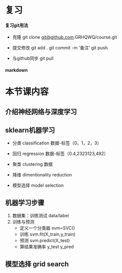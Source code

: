 # 复习

#### 复习git用法

- 克隆
git clone git@github.com:GRHQWQ/course.git

- 提交修改
git add .
git commit -m '备注'
git push

- 与github同步 git pull

#### markdown

# 本节课内容

## 介绍神经网络与深度学习

## sklearn机器学习

- 分类 classification
数据-标签（0，1，2，3）

- 回归 regression
数据-标签（0.4,2323123,492）

- 聚类 clustering
数据

- 降维 dimentionality reduction

- 模型选择 model selection

## 机器学习步骤

1. 数据集：训练测试 data/label
2. 训练与预测
    - 定义一个分类器 svm=SVC()
    - 训练 svm.fit(X_train,y_train)
    - 预测 svm.predict(X_test)
    - 算结果准确率 y_test y_pred

## 模型选择 grid search
